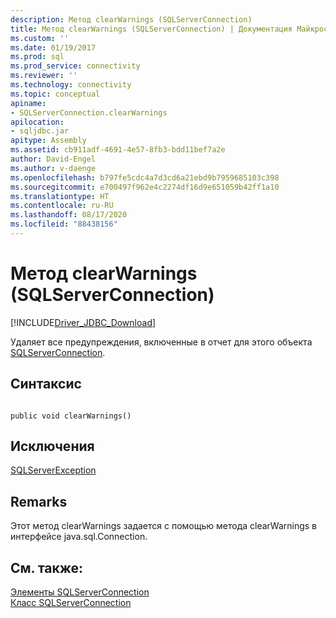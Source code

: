 ```yaml
---
description: Метод clearWarnings (SQLServerConnection)
title: Метод clearWarnings (SQLServerConnection) | Документация Майкрософт
ms.custom: ''
ms.date: 01/19/2017
ms.prod: sql
ms.prod_service: connectivity
ms.reviewer: ''
ms.technology: connectivity
ms.topic: conceptual
apiname:
- SQLServerConnection.clearWarnings
apilocation:
- sqljdbc.jar
apitype: Assembly
ms.assetid: cb911adf-4691-4e57-8fb3-bdd11bef7a2e
author: David-Engel
ms.author: v-daenge
ms.openlocfilehash: b797fe5cdc4a7d3cd6a21ebd9b7959685103c398
ms.sourcegitcommit: e700497f962e4c2274df16d9e651059b42ff1a10
ms.translationtype: HT
ms.contentlocale: ru-RU
ms.lasthandoff: 08/17/2020
ms.locfileid: "88438156"
---
```

# <a name="clearwarnings-method-sqlserverconnection"></a>Метод clearWarnings (SQLServerConnection)
[!INCLUDE[Driver_JDBC_Download](../../../includes/driver_jdbc_download.md)]

  Удаляет все предупреждения, включенные в отчет для этого объекта [SQLServerConnection](../../../connect/jdbc/reference/sqlserverconnection-class.md).  
  
## <a name="syntax"></a>Синтаксис  
  
```  
  
public void clearWarnings()  
```  
  
## <a name="exceptions"></a>Исключения  
 [SQLServerException](../../../connect/jdbc/reference/sqlserverexception-class.md)  
  
## <a name="remarks"></a>Remarks  
 Этот метод clearWarnings задается с помощью метода clearWarnings в интерфейсе java.sql.Connection.  
  
## <a name="see-also"></a>См. также:  
 [Элементы SQLServerConnection](../../../connect/jdbc/reference/sqlserverconnection-members.md)   
 [Класс SQLServerConnection](../../../connect/jdbc/reference/sqlserverconnection-class.md)  
  
  
